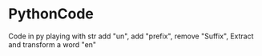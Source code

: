 # PythonCode
Code in py playing with str add "un", add "prefix", remove "Suffix", Extract and transform a word "en"
